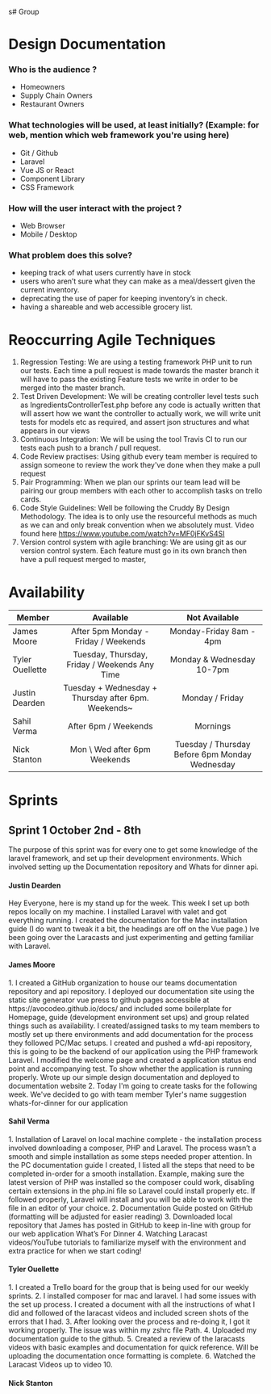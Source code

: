 s# Group

# Design Documentation 

### Who is the audience ?

* Homeowners
* Supply Chain Owners
* Restaurant Owners

### What technologies will be used, at least initially?  (Example: for web, mention which web framework you're using here)

* Git / Github
* Laravel
* Vue JS or React 
* Component Library
* CSS Framework 

### How will the user interact with the project ?

* Web Browser
* Mobile / Desktop

### What problem does this solve?

* keeping track of what users currently have in stock 
* users who aren’t sure what they can make as a meal/dessert given the current inventory. 
* deprecating the use of paper for keeping inventory’s in check. 
* having a shareable and web accessible grocery list.


# Reoccurring Agile Techniques

1. Regression Testing:  We are using a testing framework PHP unit to run our tests. Each time a pull request is made towards the master branch it will have to pass the existing Feature tests we write in order to be merged into the master branch.
2. Test Driven Development: We will be creating controller level tests such as IngredientsControllerTest.php before any code is actually written that will assert how we want the controller to actually work, we will write unit tests for models etc as required, and assert json structures and what appears in our views
3. Continuous Integration: We will be using the tool Travis CI to run our tests each push to a branch / pull request.
4. Code Review practises: Using github every team member is required to assign someone to review the work they've done when they make a pull request
5. Pair Programming: When we plan our sprints our team lead will be pairing our group members with each other to accomplish tasks on trello cards.
6. Code Style Guidelines: Well be following the Cruddy By Design Methodology. The idea is to only use the resourceful methods as much as we can and only break convention when we absolutely must. Video found here https://www.youtube.com/watch?v=MF0jFKvS4SI 
7. Version control system with agile branching: We are using git as our version control system. Each feature must go in its own branch then have a pull request merged to master, 

# Availability 

| Member          |                      Available                      |                 Not Available                  |
| --------------- | :-------------------------------------------------: | :--------------------------------------------: |
| James Moore     |        After 5pm Monday - Friday / Weekends         |            Monday-Friday 8am - 4pm             |
| Tyler Ouellette |    Tuesday, Thursday, Friday / Weekends Any Time    |           Monday & Wednesday 10-7pm            |
| Justin Dearden  | Tuesday + Wednesday + Thursday after 6pm. Weekends~ |                Monday / Friday                 |
| Sahil Verma     |                After 6pm / Weekends                 |                    Mornings                    |
| Nick Stanton    |            Mon \ Wed after 6pm Weekends             | Tuesday / Thursday Before 6pm Monday Wednesday |

# Sprints

## Sprint 1 October 2nd - 8th 

The purpose of this sprint was for every one to get some knowledge of the laravel framework, and set up
their development environments. Which involved setting up the Documentation repository and Whats for dinner api. 

#### Justin Dearden
<p>
Hey Everyone, here is my stand up for the week. This week I set up both repos locally on my machine. I installed Laravel with valet and got everything running.  I created the documentation for the Mac installation guide (I do want to tweak it a bit, the headings are off on the Vue page.) Ive been going over the Laracasts and just experimenting and getting familiar with Laravel. 
</p>

#### James Moore
<p>
1. I created a GitHub organization to house our teams documentation repository and api repository. 
I deployed our documentation site using the static site generator vue press to github pages accessible at https://avocodeo.github.io/docs/ and included some boilerplate for Homepage, guide (development environment set ups) and group related things such as availability.
I created/assigned tasks to my team members to mostly set up there environments and add documentation for the process they followed PC/Mac setups.
I created and pushed a wfd-api repository, this is going to be the backend of our application using the PHP framework Laravel. I modified the welcome page and created a application status end point and accompanying test. To show whether the application is running properly. 
Wrote up our simple design documentation and deployed to documentation website 
2. Today I'm going to create tasks for the following week. We've decided to go with team member Tyler's name suggestion whats-for-dinner for our application 
</p>

#### Sahil Verma
<p>
1.    Installation of Laravel on local machine complete - the installation process involved downloading a composer, PHP and Laravel. The process wasn’t a smooth and simple installation as some steps needed proper attention. In the PC documentation guide I created, I listed all the steps that need to be completed in-order for a smooth installation. Example, making sure the latest version of PHP was installed so the composer could work, disabling certain extensions in the php.ini file so Laravel could install properly etc. If followed properly, Laravel will install and you will be able to work with the file in an editor of your choice. 
2.    Documentation Guide posted on GitHub (formatting will be adjusted for easier reading)
3.    Downloaded local repository that James has posted in GitHub to keep in-line with group for our web application What’s For Dinner
4.    Watching Laracast videos/YouTube tutorials to familiarize myself with the environment and extra practice for when we start coding!
</p>

#### Tyler Ouellette

<p>
1. I created a Trello board for the group that is being used for our weekly sprints. 
2. I installed composer for mac and laravel. I had some issues with the set up process. I created a document with all the instructions of what I did and followed of the laracast videos and included screen shots of the errors that I had. 
3. After looking over the process and re-doing it, I got it working properly.  The issue was within my zshrc file Path.
4. Uploaded my documentation guide to the github.
5. Created a review of the laracasts videos with basic examples and documentation for quick reference. Will be uploading the documentation once formatting is complete.
6. Watched the Laracast Videos up to video 10.

#### Nick Stanton
